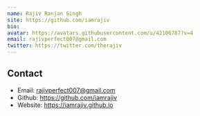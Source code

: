 ```yaml
---
name: Rajiv Ranjan Singh
site: https://github.com/iamrajiv
bio:
avatar: https://avatars.githubusercontent.com/u/42106787?v=4
email: rajivperfect007@gmail.com
twitter: https://twitter.com/therajiv
---
```


## Contact

- Email: <rajivperfect007@gmail.com>
- Github: <https://github.com/iamrajiv>
- Website: <https://iamrajiv.github.io>
